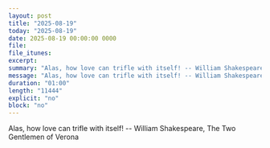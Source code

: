```yaml
---
layout: post
title: "2025-08-19"
today: "2025-08-19"
date: 2025-08-19 00:00:00 0000
file:
file_itunes:
excerpt:
summary: "Alas, how love can trifle with itself! -- William Shakespeare, The Two Gentlemen of Verona "
message: "Alas, how love can trifle with itself! -- William Shakespeare, The Two Gentlemen of Verona "
duration: "01:00"
length: "11444"
explicit: "no"
block: "no"
---
```

Alas, how love can trifle with itself! -- William Shakespeare, The Two Gentlemen of Verona 

